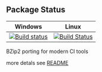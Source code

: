 ## Package Status

| Windows  | Linux | 
|----------|--------|
|[![Build status](https://ci.appveyor.com/api/projects/status/github/mingyiz/bzip2?branch=dev&svg=true)](https://ci.appveyor.com/project/Mingyiz/bzip2?branch=dev)|[![Build Status](https://travis-ci.org/Mingyiz/bzip2.svg?branch=dev)](https://travis-ci.org/Mingyiz/bzip2)|


BZip2 porting for modern CI tools

more detals see [README](./README)